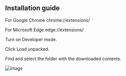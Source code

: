 **Installation guide**
-----------------------
  For Google Chrome chrome://extensions/
  
  For Microsoft Edge edge://extensions/
  
  Turn on Developer mode.
  
  Click Load unpacked.
  
  Find and select the folder with the downloaded contents.



![image](https://github.com/user-attachments/assets/fa7beed2-47a7-4809-a06e-df50c3497b59)


